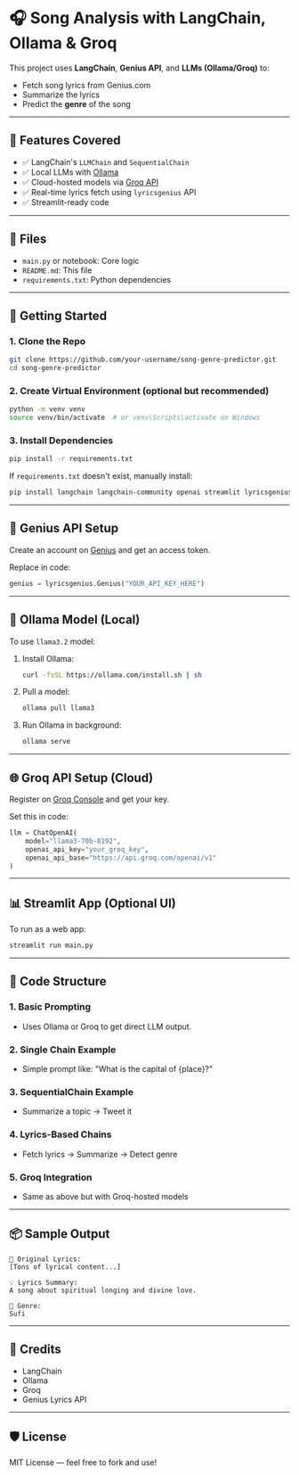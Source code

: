 # 🎧 Song Analysis with LangChain, Ollama & Groq

This project uses **LangChain**, **Genius API**, and **LLMs (Ollama/Groq)** to:
- Fetch song lyrics from Genius.com
- Summarize the lyrics
- Predict the **genre** of the song

---

## 🧰 Features Covered

- ✅ LangChain's `LLMChain` and `SequentialChain`
- ✅ Local LLMs with [Ollama](https://ollama.com)
- ✅ Cloud-hosted models via [Groq API](https://console.groq.com/)
- ✅ Real-time lyrics fetch using `lyricsgenius` API
- ✅ Streamlit-ready code

---

## 📂 Files

- `main.py` or notebook: Core logic
- `README.md`: This file
- `requirements.txt`: Python dependencies

---

## 🚀 Getting Started

### 1. Clone the Repo

```bash
git clone https://github.com/your-username/song-genre-predictor.git
cd song-genre-predictor
```

### 2. Create Virtual Environment (optional but recommended)

```bash
python -m venv venv
source venv/bin/activate  # or venv\Scripts\activate on Windows
```

### 3. Install Dependencies

```bash
pip install -r requirements.txt
```

If `requirements.txt` doesn't exist, manually install:

```bash
pip install langchain langchain-community openai streamlit lyricsgenius
```

---

## 🔐 Genius API Setup

Create an account on [Genius](https://genius.com/developers) and get an access token.

Replace in code:

```python
genius = lyricsgenius.Genius("YOUR_API_KEY_HERE")
```

---

## 🧠 Ollama Model (Local)

To use `llama3.2` model:

1. Install Ollama:
   ```bash
   curl -fsSL https://ollama.com/install.sh | sh
   ```

2. Pull a model:
   ```bash
   ollama pull llama3
   ```

3. Run Ollama in background:
   ```bash
   ollama serve
   ```

---

## 🌐 Groq API Setup (Cloud)

Register on [Groq Console](https://console.groq.com/) and get your key.

Set this in code:

```python
llm = ChatOpenAI(
    model="llama3-70b-8192",
    openai_api_key="your_groq_key",
    openai_api_base="https://api.groq.com/openai/v1"
)
```

---

## 📊 Streamlit App (Optional UI)

To run as a web app:

```bash
streamlit run main.py
```

---

## 📝 Code Structure

### 1. **Basic Prompting**
- Uses Ollama or Groq to get direct LLM output.

### 2. **Single Chain Example**
- Simple prompt like: "What is the capital of {place}?"

### 3. **SequentialChain Example**
- Summarize a topic → Tweet it

### 4. **Lyrics-Based Chains**
- Fetch lyrics → Summarize → Detect genre

### 5. **Groq Integration**
- Same as above but with Groq-hosted models

---

## 📦 Sample Output

```
🎤 Original Lyrics:
[Tons of lyrical content...]

💡 Lyrics Summary:
A song about spiritual longing and divine love.

🎵 Genre:
Sufi
```

---

## 🤝 Credits

- LangChain
- Ollama
- Groq
- Genius Lyrics API

---

## 🛡️ License

MIT License — feel free to fork and use!
